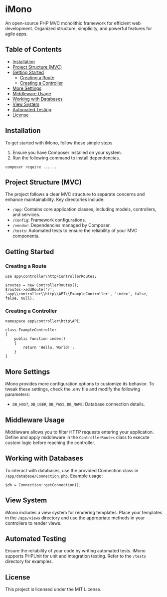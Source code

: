# iMono
An open-source PHP MVC monolithic framework for efficient web development. Organized structure, simplicity, and powerful features for agile apps.

## Table of Contents
- [Installation](#installation)
- [Project Structure (MVC)](#project-structure-mvc)
- [Getting Started](#getting-started)
  - [Creating a Route](#creating-a-route)
  - [Creating a Controller](#creating-a-controller)
- [More Settings](#advanced-configuration)
- [Middleware Usage](#middleware-usage)
- [Working with Databases](#working-with-databases)
- [View System](#view-system)
- [Automated Testing](#automated-testing)
- [License](#license)

## Installation
To get started with iMono, follow these simple steps

1. Ensure you have Composer installed on your system.
2. Run the following command to install dependencies.

```
composer require ......
```

## Project Structure (MVC)
The project follows a clear MVC structure to separate concerns and enhance maintainability. Key directories include:
- ```/app```: Contains core application classes, including models, controllers, and services.
- ```/config```: Framework configurations.
- ```/vendor```: Dependencies managed by Composer.
- ```/tests```: Automated tests to ensure the reliability of your MVC components.

## Getting Started
### Creating a Route
```
use app\controller\http\ControllerRoutes;

$routes = new ControllerRoutes();
$routes->addRoute('/', 'app\\controller\\http\\API\\ExampleController', 'index', false, false, null);
```
### Creating a Controller
```
namespace app\controller\http\API;

class ExampleController
{
    public function index()
    {
        return 'Hello, World!';
    }
}
```

## More Settings
iMono provides more configuration options to customize its behavior. To tweak these settings, check the .env file and modify the following parameters:
- ```DB_HOST```, ```DB_USER```, ```DB_PASS```, ```DB_NAME```: Database connection details.

## Middleware Usage
Middleware allows you to filter HTTP requests entering your application. Define and apply middleware in the ```ControllerRoutes``` class to execute custom logic before reaching the controller.

## Working with Databases
To interact with databases, use the provided Connection class in ```/app/database/Connection.php```. Example usage:
```
$db = Connection::getConnection();
```

## View System
iMono includes a view system for rendering templates. Place your templates in the ```/app/views``` directory and use the appropriate methods in your controllers to render views.

## Automated Testing
Ensure the reliability of your code by writing automated tests. iMono supports PHPUnit for unit and integration testing. Refer to the ```/tests``` directory for examples.

## License
This project is licensed under the MIT License.
